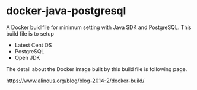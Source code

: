 docker-java-postgresql
======================

A Docker buidlfile for minimum setting with Java SDK and PostgreSQL.
This build file is to setup

- Latest Cent OS
- PostgreSQL
- Open JDK

The detail about the Docker image built by this build file is following page.

https://www.alinous.org/blog/blog-2014-2/docker-build/
